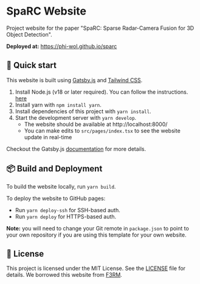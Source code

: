# SpaRC Website

Project website for the paper "SpaRC: Sparse Radar-Camera Fusion for 3D Object Detection".

**Deployed at:** https://phi-wol.github.io/sparc

## 🚀 Quick start

This website is built using [Gatsby.js](https://www.gatsbyjs.com/) and [Tailwind CSS](https://tailwindcss.com/).

1. Install Node.js (v18 or later required). You can follow the instructions.
   [here](https://www.gatsbyjs.com/docs/tutorial/getting-started/part-0/#nodejs)
2. Install yarn with `npm install yarn`.
3. Install dependencies of this project with `yarn install`.
4. Start the development server with `yarn develop`.
    - The website should be available at http://localhost:8000/
    - You can make edits to `src/pages/index.tsx` to see the website update in real-time

Checkout the Gatsby.js [documentation](https://www.gatsbyjs.com/docs/tutorial/getting-started/) for more details.

## 📦️ Build and Deployment

To build the website locally, run `yarn build`.

To deploy the website to GitHub pages:
- Run `yarn deploy-ssh` for SSH-based auth.
- Run `yarn deploy` for HTTPS-based auth.

**Note:** you will need to change your Git remote in `package.json` to point to your own repository if you are
using this template for your own website.

## 📃 License

This project is licensed under the MIT License. See the [LICENSE](LICENSE) file for details.
We borrowed this website from [F3RM](https://github.com/f3rm/f3rm.github.io).
